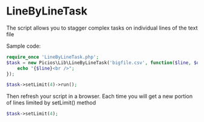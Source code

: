 # LineByLineTask

The script allows you to stagger complex tasks on individual lines of the text file

Sample code:

``` php
require_once 'LineByLineTask.php';
$task = new Picios\Lib\LineByLineTask('bigfile.csv', function($line, $op) {
	echo "{$line}<br />";
});

$task->setLimit(4)->run();
```

Then refresh your script in a browser. Each time you will get a new portion of lines limited by setLimit() method

``` php
$task->setLimit(4);
```

